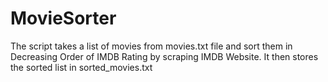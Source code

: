 # MovieSorter
The script takes a list of movies from movies.txt file and sort them in Decreasing Order of IMDB Rating by scraping IMDB Website.
It then stores the sorted list in sorted_movies.txt


